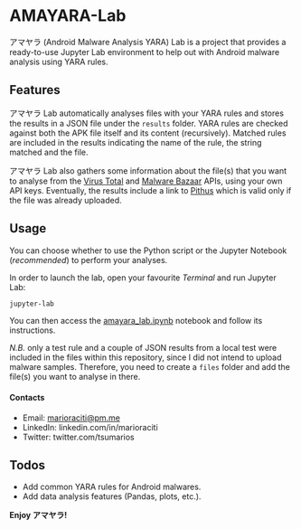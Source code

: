 # AMAYARA-Lab

アマヤラ (Android Malware Analysis YARA) Lab is a project that provides a ready-to-use Jupyter Lab environment to help out with Android malware analysis using YARA rules.

## Features

アマヤラ Lab automatically analyses files with your YARA rules and stores the results in a JSON file under the `results` folder. YARA rules are checked against both the APK file itself and its content (recursively). Matched rules are included in the results indicating the name of the rule, the string matched and the file.

アマヤラ Lab also gathers some information about the file(s) that you want to analyse from the [Virus Total](https://virustotal.com/) and [Malware Bazaar](https://bazaar.abuse.ch/) APIs, using your own API keys. Eventually, the results include a link to [Pithus](https://beta.pithus.org/) which is valid only if the file was already uploaded.

## Usage

You can choose whether to use the Python script or the Jupyter Notebook (*recommended*) to perform your analyses.

In order to launch the lab, open your favourite *Terminal* and run Jupyter Lab:

```sh
jupyter-lab
```

You can then access the [amayara_lab.ipynb](https://github.com/tsumarios/AMAYARA-Lab/blob/main/amayara_lab.ipynb) notebook and follow its instructions.

*N.B.* only a test rule and a couple of JSON results from a local test were included in the files within this repository, since I did not intend to upload malware samples. Therefore, you need to create a `files` folder and add the file(s) you want to analyse in there.

#### Contacts

- Email: marioraciti@pm.me
- LinkedIn: linkedin.com/in/marioraciti
- Twitter: twitter.com/tsumarios

## Todos

- Add common YARA rules for Android malwares.
- Add data analysis features (Pandas, plots, etc.).

**Enjoy アマヤラ!**
